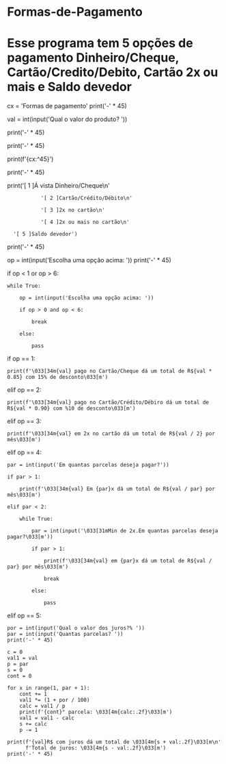 # Formas-de-Pagamento
# Esse programa tem 5 opções de pagamento Dinheiro/Cheque, Cartão/Credito/Debito, Cartão 2x ou mais e Saldo devedor

cx = 'Formas de pagamento'
print('-' * 45)

val = int(input('Qual o valor do produto? '))

print('-' * 45)

print('-' * 45)

print(f'{cx:^45}')

print('-' * 45)

print('[ 1 ]Á vista Dinheiro/Cheque\n'

               '[ 2 ]Cartão/Crédito/Débito\n'
               
               '[ 3 ]2x no cartão\n'
               
               '[ 4 ]2x ou mais no cartão\n'
               
      '[ 5 ]Saldo devedor')

print('-' * 45)

op = int(input('Escolha uma opção acima: '))
print('-' * 45)



if op < 1 or op > 6:

    while True:
    
        op = int(input('Escolha uma opção acima: '))
        
        if op > 0 and op < 6:
        
            break
            
        else:
        
            pass
            

if op == 1:

    print(f'\033[34m{val} pago no Cartão/Cheque dá um total de R${val * 0.85} com 15% de desconto\033[m')
    
elif op == 2:

    print(f'\033[34m{val} pago no Cartão/Crédito/Débiro dá um total de R${val * 0.90} com %10 de desconto\033[m')
    
elif op == 3:

    print(f'\033[34m{val} em 2x no cartão dá um total de R${val / 2} por mês\033[m')
    
elif op == 4:

    par = int(input('Em quantas parcelas deseja pagar?'))
    
    if par > 1:
    
        print(f'\033[34m{val} Em {par}x dá um total de R${val / par} por mês\033[m')
        
    elif par < 2:
    
        while True:
        
            par = int(input('\033[31mMin de 2x.Em quantas parcelas deseja pagar?\033[m'))
            
            if par > 1:
            
                print(f'\033[34m{val} em {par}x dá um total de R${val / par} por mês\033[m')
                
                break
                
            else:
            
                pass
                
elif op == 5:

    por = int(input('Qual o valor dos juros?% '))
    par = int(input('Quantas parcelas? '))
    print('-' * 45)

    c = 0
    val1 = val
    p = par
    s = 0
    cont = 0

    for x in range(1, par + 1):
        cont += 1
        val1 *= (1 + por / 100)
        calc = val1 / p
        print(f'{cont}° parcela: \033[4m{calc:.2f}\033[m')
        val1 = val1 - calc
        s += calc
        p -= 1

    print(f'{val}R$ com juros dá um total de \033[4m{s + val:.2f}\033[m\n'
          f'Total de juros: \033[4m{s - val:.2f}\033[m')
    print('-' * 45)
